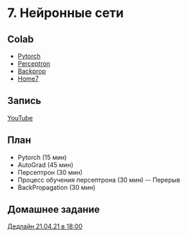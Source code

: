 # 7. Нейронные сети

## Colab
* [Pytorch](https://colab.research.google.com/github/samstikhin/ml2022/blob/master/07-NN/1-Pytorch.ipynb)
* [Perceptron](https://colab.research.google.com/github/samstikhin/ml2022/blob/master/07-NN/2-Perceptron.ipynb)
* [Backprop](https://colab.research.google.com/github/samstikhin/ml2022/blob/master/07-NN/3-Backprop.ipynb)
* [Home7](https://colab.research.google.com/github/samstikhin/ml2022/blob/master/07-NN/HomeNN.ipynb)

## Запись
[YouTube](https://youtu.be/qFYJxm6z0cs)

## План
* Pytorch (15 мин)
* AutoGrad (45 мин)
* Персептрон (30 мин)
* Процесс обучения персептрона (30 мин)
-- Перерыв
* BackPropagation (30 мин)


## Домашнее задание
[Дедлайн 21.04.21 в 18:00](https://ulearn.me/course/ml/Kannabola_ea40b39f-aabf-4f78-896c-a51def6b04eb)
